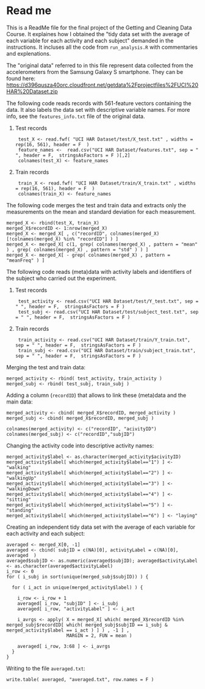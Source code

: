 <h1> Read me </h1>

This is a ReadMe file for the final project of the Getting and Cleaning Data Course. It explaines how I obtained the "tidy data set with the average of each variable for each activity and each subject" demanded in the instructions. It incluses all the code from `run_analysis.R` with commentaries and explenations.

The "original data" referred to in this file represent data collected from the accelerometers from the Samsung Galaxy S smartphone. They can be found here:
  https://d396qusza40orc.cloudfront.net/getdata%2Fprojectfiles%2FUCI%20HAR%20Dataset.zip 

The following code reads records with 561-feature vectors containing the data. It also labels the data set with descriptive variable names. For more info, see the `features_info.txt` file of the original data.

1. Test records

        test_X <- read.fwf( "UCI HAR Dataset/test/X_test.txt" , widths = rep(16, 561), header = F  )
        feature_names <-  read.csv("UCI HAR Dataset/features.txt", sep = " ", header = F,  stringsAsFactors = F )[,2] 
        colnames(test_X) <- feature_names

2. Train records

        train_X <- read.fwf( "UCI HAR Dataset/train/X_train.txt" , widths = rep(16, 561), header = F  )
        colnames(train_X) <- feature_names


The following code merges the test and train data and extracts only the measurements on the mean and standard deviation for each measurement. 

    merged_X <- rbind(test_X, train_X)
    merged_X$recordID <- 1:nrow(merged_X)
    merged_X <- merged_X[ , c("recordID", colnames(merged_X)[!colnames(merged_X) %in% "recordID"] ) ]
    merged_X <- merged_X[ c(1, grep( colnames(merged_X) , pattern = "mean" ) , grep( colnames(merged_X) , pattern = "std" ) ) ]
    merged_X <- merged_X[ - grep( colnames(merged_X) , pattern = "meanFreq" ) ]

The following code reads (meta)data with activity labels and identifiers of the subject who carried out the experiment. 

1. Test records

        test_activity <- read.csv("UCI HAR Dataset/test/Y_test.txt", sep = " ", header = F,  stringsAsFactors = F ) 
        test_subj <- read.csv("UCI HAR Dataset/test/subject_test.txt", sep = " ", header = F,  stringsAsFactors = F ) 

2. Train records

        train_activity <- read.csv("UCI HAR Dataset/train/Y_train.txt", sep = " ", header = F,  stringsAsFactors = F ) 
        train_subj <- read.csv("UCI HAR Dataset/train/subject_train.txt", sep = " ", header = F,  stringsAsFactors = F ) 

Merging the test and train data:

    merged_activity <- rbind( test_activity, train_activity )
    merged_subj <- rbind( test_subj, train_subj )


Adding a column (`recordID`) that allows to link these (meta)data and the main data:

    merged_activity <- cbind( merged_X$recordID, merged_activity )
    merged_subj <- cbind( merged_X$recordID, merged_subj )

    colnames(merged_activity) <- c("recordID", "acivityID")
    colnames(merged_subj) <- c("recordID","subjID")

Changing the activity code into descriptive activity names:

    merged_activity$label <- as.character(merged_activity$acivityID)
    merged_activity$label[ which(merged_activity$label=="1") ] <- "walking"
    merged_activity$label[ which(merged_activity$label=="2") ] <- "walkingUp"
    merged_activity$label[ which(merged_activity$label=="3") ] <- "walkingDown"
    merged_activity$label[ which(merged_activity$label=="4") ] <- "sitting"
    merged_activity$label[ which(merged_activity$label=="5") ] <- "standing"
    merged_activity$label[ which(merged_activity$label=="6") ] <- "laying"

Creating an independent tidy data set with the average of each variable for each activity and each subject:

    averaged <- merged_X[0, -1]
    averaged <- cbind( subjID = c(NA)[0], activityLabel = c(NA)[0], averaged  )
    averaged$subjID <- as.numeric(averaged$subjID); averaged$activityLabel <- as.character(averaged$activityLabel)
    i_row <- 0
    for ( i_subj in sort(unique(merged_subj$subjID)) ) {
      
      for ( i_act in unique(merged_activity$label) ) {
        
        i_row <- i_row + 1
        averaged[ i_row, "subjID" ] <- i_subj
        averaged[ i_row, "activityLabel" ] <- i_act
        
        i_avrgs <- apply( X = merged_X[ which( merged_X$recordID %in% merged_subj$recordID[ which( merged_subj$subjID == i_subj & merged_activity$label == i_act ) ] ) , -1 ] , 
                          MARGIN = 2, FUN = mean )
        
        averaged[ i_row, 3:68 ] <- i_avrgs
      }
    }

Writing to the file `averaged.txt`:

    write.table( averaged, "averaged.txt", row.names = F )




